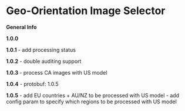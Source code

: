 # Geo-Orientation Image Selector 

**General Info**

**1.0.0**

**1.0.1**
    -  add processing status
    
**1.0.2**
    -   double auditing support
    
**1.0.3**
    -   process CA images with US model
    
**1.0.4**
    -   protobuf: 1.0.5
    
**1.0.5**
    -   add EU countries + AU/NZ to be processed with US model
    -   add config param to specify which regions to be processed with US model